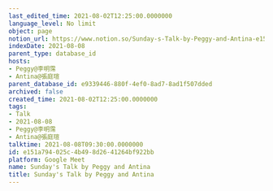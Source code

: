 ```yaml
---
last_edited_time: 2021-08-02T12:25:00.0000000
language_level: No limit
object: page
notion_url: https://www.notion.so/Sunday-s-Talk-by-Peggy-and-Antina-e151a794025c4b498d2641264bf922bb
indexDate: 2021-08-08
parent_type: database_id
hosts:
- Peggy@李明霈
- Antina@張庭瑄
parent_database_id: e9339446-880f-4ef0-8ad7-8ad1f507dded
archived: false
created_time: 2021-08-02T12:25:00.0000000
tags:
- Talk
- 2021-08-08
- Peggy@李明霈
- Antina@張庭瑄
talktime: 2021-08-08T09:30:00.0000000
id: e151a794-025c-4b49-8d26-41264bf922bb
platform: Google Meet
name: Sunday's Talk by Peggy and Antina
title: Sunday's Talk by Peggy and Antina
---
```








